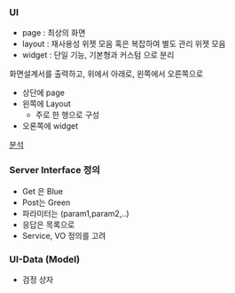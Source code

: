 ### UI 
- page : 최상의 화면
- layout : 재사용성 위젯 모음 혹은 복잡하여 별도 관리 위젯 모음
- widget : 단일 기능, 기본형과 커스텀 으로 분리

화면설계서를 출력하고, 위에서 아래로, 왼쪽에서 오른쪽으로 
- 상단에 page 
- 왼쪽에 Layout 
  - 주로 한 행으로 구성
- 오론쪽에 widget

[분석](%EB%B6%84%EC%84%9D.pptx)

### Server Interface 정의 
- Get 은 Blue
- Post는 Green
- 파라미터는 (param1,param2,..)
- 응답은 목록으로
- Service, VO 정의를 고려

### UI-Data (Model)
- 검정 상자
